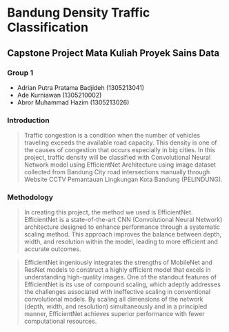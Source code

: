 # Bandung Density Traffic Classification

## Capstone Project Mata Kuliah Proyek Sains Data
### Group 1
- Adrian Putra Pratama Badjideh (1305213041)
- Ade Kurniawan (1305210002)
- Abror Muhammad Hazim (1305213026)

### Introduction
> Traffic congestion is a condition when the number of vehicles traveling exceeds the available road capacity. This density is one of the causes of congestion that occurs especially in big cities. In this project, traffic density will be classified with Convolutional Neural Network model using EfficientNet Architecture using image dataset collected from Bandung City road intersections manually through Website CCTV Pemantauan Lingkungan Kota Bandung (PELINDUNG).

### Methodology
> In creating this project, the method we used is EfficientNet. EfficientNet is a state-of-the-art CNN (Convolutional Neural Network) architecture designed to enhance performance through a systematic scaling method. This approach improves the balance between depth, width, and resolution within the model, leading to more efficient and accurate outcomes.

> EfficientNet ingeniously integrates the strengths of MobileNet and ResNet models to construct a highly efficient model that excels in understanding high-quality images. One of the standout features of EfficientNet is its use of compound scaling, which adeptly addresses the challenges associated with ineffective scaling in conventional convolutional models. By scaling all dimensions of the network (depth, width, and resolution) simultaneously and in a principled manner, EfficientNet achieves superior performance with fewer computational resources.

### 

